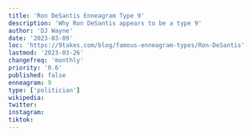 ```yaml
---
title: 'Ron DeSantis Enneagram Type 9'
description: 'Why Ron DeSantis appears to be a type 9'
author: 'DJ Wayne'
date: '2023-03-09'
loc: 'https://9takes.com/blog/famous-enneagram-types/Ron-DeSantis'
lastmod: '2023-03-26'
changefreq: 'monthly'
priority: '0.6'
published: false
enneagram: 9
type: ['politician']
wikipedia:
twitter:
instagram:
tiktok:
---
```

